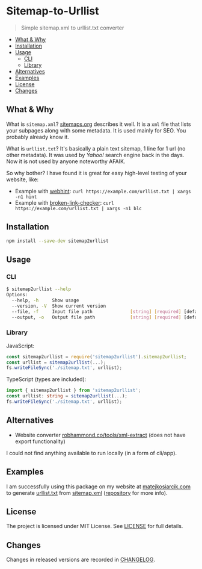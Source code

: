 # Sitemap-to-Urllist

> Simple sitemap.xml to urllist.txt converter

<!-- toc -->

- [What & Why](#what--why)
- [Installation](#installation)
- [Usage](#usage)
  - [CLI](#cli)
  - [Library](#library)
- [Alternatives](#alternatives)
- [Examples](#examples)
- [License](#license)
- [Changes](#changes)

<!-- tocstop -->

## What & Why

What is `sitemap.xml`?
[sitemaps.org](https://www.sitemaps.org/protocol.html) describes it well.
It is a `xml` file that lists your subpages along with some metadata.
It is used mainly for SEO.
You probably already know it.

What is `urllist.txt`?
It's basically a plain text sitemap, 1 line for 1 url (no other metadata).
It was used by *Yahoo!* search engine back in the days.
Now it is not used by anyone noteworthy AFAIK.

So why bother?
I have found it is great for easy high-level testing of your website, like:

- Example with [webhint](https://github.com/webhintio/hint#readme):
  `curl https://example.com/urllist.txt | xargs -n1 hint`
- Example with [broken-link-checker](https://github.com/stevenvachon/broken-link-checker#readme):
  `curl https://example.com/urllist.txt | xargs -n1 blc`

## Installation

```sh
npm install --save-dev sitemap2urllist
```

## Usage

### CLI

```sh
$ sitemap2urllist --help
Options:
  --help, -h     Show usage                                            [boolean]
  --version, -V  Show current version                                  [boolean]
  --file, -f     Input file path              [string] [required] [default: "-"]
  --output, -o   Output file path             [string] [required] [default: "-"]
```

### Library

JavaScript:

```js
const sitemap2urllist = require('sitemap2urllist').sitemap2urllist;
const urllist = sitemap2urllist(...);
fs.writeFileSync('./sitemap.txt', urllist);
```

TypeScript (types are included):

```ts
import { sitemap2urllist } from 'sitemap2urllist';
const urllist: string = sitemap2urllist(...);
fs.writeFileSync('./sitemap.txt', urllist);
```

## Alternatives

- Website converter
  [robhammond.co/tools/xml-extract](https://robhammond.co/tools/xml-extract)
  (does not have export functionality)

I could not find anything available to run locally (in a form of cli/app).

## Examples

I am successfully using this package on my website at [matejkosiarcik.com](https://matejkosiarcik.com)
to generate [urllist.txt](https://matejkosiarcik.com/urllist.txt) from [sitemap.xml](https://matejkosiarcik.com/sitemap.xml)
\([repository](https://github.com/matejkosiarcik/web) for more info\).

## License

The project is licensed under MIT License.
See [LICENSE](./LICENSE.txt) for full details.

## Changes

Changes in released versions are recorded in [CHANGELOG](./CHANGELOG.md).

